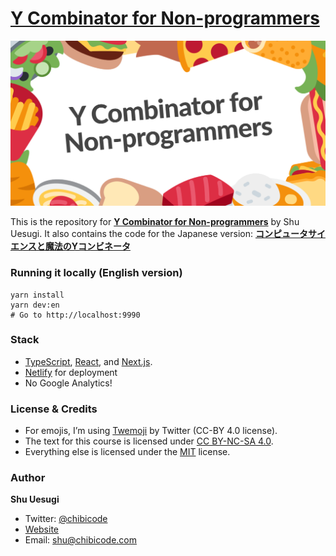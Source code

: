 # [Y Combinator for Non-programmers](https://ycombinator.chibicode.com/)

![Y Combinator for Non-programmers](public/static/images/og-image-en.png)

This is the repository for **[Y Combinator for Non-programmers](https://ycombinator.chibicode.com/)** by Shu Uesugi. It also contains the code for the Japanese version: **[コンピュータサイエンスと魔法のYコンビネータ](https://yj.chibicode.com/)**

### Running it locally (English version)

```
yarn install
yarn dev:en
# Go to http://localhost:9990
```

### Stack

- [TypeScript](https://www.typescriptlang.org/), [React](https://reactjs.org/), and [Next.js](https://nextjs.org/).
- [Netlify](https://netlify.com/) for deployment
- No Google Analytics!

### License & Credits

- For emojis, I’m using [Twemoji](https://github.com/twitter/twemoji) by Twitter (CC-BY 4.0 license).
- The text for this course is licensed under [CC BY-NC-SA 4.0](https://creativecommons.org/licenses/by-nc-sa/4.0/).
- Everything else is licensed under the [MIT](docs/license-non-text.txt) license.

### Author

**Shu Uesugi**

- Twitter: [@chibicode](https://twitter.com/chibicode)
- [Website](https://chibicode.com)
- Email: [shu@chibicode.com](mailto:shu@chibicode.com)